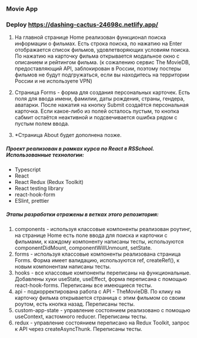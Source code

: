 ### Movie App

### Deploy https://dashing-cactus-24698c.netlify.app/

1. На главной странице Home реализован функционал поиска информации о фильмах. Есть строка поиска, по нажатию на Enter отображается список фильмов, удовлетворяющих условиям поиска. По нажатию на карточку фильма открывается модальное окно с описанием и рейтингом фильма. (к сожалению сервис The MovieDB, предоставляющий API, заблокирован в России, поэтому постеры фильмов не будут подгружаться, если вы находитесь на территории России и не используете VPN)

2. Страница Forms - форма для создания персональных карточек. Есть поля для ввода имени, фамилии, даты рождения, страны, гендера, аватарки. После нажатия на кнопку Submit создаётся персональная карточка. Если какое-либо из полей осталось пустым, то кнопка сабмит остаётся неактивной и подсвечивается ошибка рядом с пустым полем ввода.

3. *Страница About будет дополнена позже.

##### Проект реализован в рамках курса по React в RSSchool. Использованные технологии:
* Typescript
* React
* React Redux (Redux Toolkit)
* React testing library
* react-hook-form
* ESlint, prettier

##### Этапы разработки отражены в ветках этого репозитория:
1. components - используя классовые компоненты реализован роутинг, на странице Home есть поле ввода для поиска и карточки с фильмами, к каждому компоненту написаны тесты, используются componentDidMount, componentWillUnmount, setState.
2. forms - используя классовые компоненты реализована страница Forms. Форма имеет валидацию, используются ref, createRef(), к новым компонентам написаны тесты.
3. hooks - все классовые компоненты переписаны на функциональные. Добавлены хуки useState, useEffect, форма переписана с помощью react-hook-forms. Переписаны все имеющиеся тесты.
4. api - подкорректирована работа с API - TheMovieDB. По клику на карточку фильма открывается страница с этим фильмом со своим роутом, есть кнопка назад. Переписаны тесты.
5. custom-app-state - управление состоянием реализовано с помощью useContext, кастомного reducer. Переписаны тесты.
6. redux - управление состоянием переписано на Redux Toolkit, запрос к API через createAsyncThunk. Переписаны тесты.



